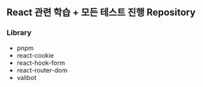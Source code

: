 ## React 관련 학습 + 모든 테스트 진행 Repository

### Library

- pnpm
- react-cookie
- react-hook-form
- react-router-dom
- valibot